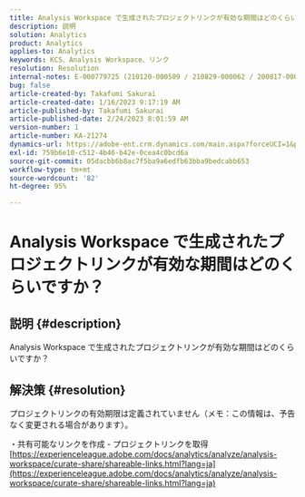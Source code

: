 ```yaml
---
title: Analysis Workspace で生成されたプロジェクトリンクが有効な期間はどのくらいですか？
description: 説明
solution: Analytics
product: Analytics
applies-to: Analytics
keywords: KCS、Analysis Workspace、リンク
resolution: Resolution
internal-notes: E-000779725 (210120-000509 / 210829-000062 / 200817-000457 / 190620-000374)
bug: false
article-created-by: Takafumi Sakurai
article-created-date: 1/16/2023 9:17:19 AM
article-published-by: Takafumi Sakurai
article-published-date: 2/24/2023 8:01:59 AM
version-number: 1
article-number: KA-21274
dynamics-url: https://adobe-ent.crm.dynamics.com/main.aspx?forceUCI=1&pagetype=entityrecord&etn=knowledgearticle&id=6625a38d-7e95-ed11-aad1-6045bd006239
exl-id: 759b6e10-c512-4b46-b42e-0cea4c0bcd6a
source-git-commit: 05dacbb6b8ac7f5ba9a6edfb63bba9bedcabb653
workflow-type: tm+mt
source-wordcount: '82'
ht-degree: 95%

---
```


# Analysis Workspace で生成されたプロジェクトリンクが有効な期間はどのくらいですか？

## 説明 {#description}

Analysis Workspace で生成されたプロジェクトリンクが有効な期間はどのくらいですか？

## 解決策 {#resolution}


プロジェクトリンクの有効期限は定義されていません（メモ：この情報は、予告なく変更される場合があります）。

・共有可能なリンクを作成 - プロジェクトリンクを取得
[https://experienceleague.adobe.com/docs/analytics/analyze/analysis-workspace/curate-share/shareable-links.html?lang=ja](https://experienceleague.adobe.com/docs/analytics/analyze/analysis-workspace/curate-share/shareable-links.html?lang=ja)
